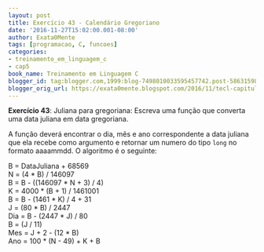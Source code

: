 ```yaml
---
layout: post
title: Exercício 43 - Calendário Gregoriano
date: '2016-11-27T15:02:00.001-08:00'
author: Exata0Mente
tags: [programacao, C, funcoes]
categories:
- treinamento_em_linguagem_c
- cap5
book_name: Treinamento em Linguagem C
blogger_id: tag:blogger.com,1999:blog-7498010033595457742.post-5863159863557597126
blogger_orig_url: https://exata0mente.blogspot.com/2016/11/tecl-capitulo-5-exercicio-43-calendario.html
---
```

**Exercício 43**: Juliana para gregoriana: Escreva uma função que converta uma data juliana em data gregoriana.

A função deverá encontrar o dia, mês e ano correspondente a data juliana que ela recebe como argumento e retornar um numero do tipo `long` no formato aaaammdd. O algoritmo é o seguinte:

B = DataJuliana + 68569  
N = (4 \* B) / 146097  
B = B - ((146097 \* N + 3) / 4)  
K = 4000 \* (B + 1) / 1461001  
B = B - (1461 \* K) / 4 + 31  
J = (80 \* B) / 2447  
Dia = B - (2447 \* J) / 80  
B = (J / 11)  
Mes = J + 2 - (12 \* B)  
Ano = 100 \* (N - 49) + K + B  
